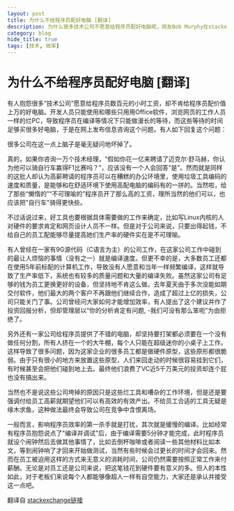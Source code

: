 ```yaml
---
layout: post
title: 为什么不给程序员配好电脑 [翻译]
description: 为什么很多技术公司不愿意给程序员配好电脑呢，网友Bob Murphy在stackexchange对这个问题的回答很赞，值得一读
category: blog
hide_title: true
tags: [技术, 效率]
---
```


为什么不给程序员配好电脑 [翻译]
==============

有人抱怨很多“技术公司”愿意给程序员数百元的小时工资，却不肯给程序员配价值上万的好电脑。开发人员只能使用和哪些只用用Office软件，浏览网页的工作人员一样的烂PC，导致程序员在编译等情况下只能做漫长的等待，而这些等待的时间足够买很多好电脑，于是在网上发布信息咨询这个问题。有人如下回复这个问题：

很多公司在这一点上脑子是毫无疑问地坏掉了。

真的，如果你咨询一万个技术经理，“假如你花一亿来聘请了迈克尔·舒马赫，你认为他可以骑自行车赢得F1比赛吗？”，应该没有一个人会回答“是”。然而就是同样的这批人却认为高薪聘请的程序员可以在糟糕的办公环境里，使用垃圾工具编码的速度和质量，是能够和在舒适环境下使用高配电脑的编码有的一拼的。当然啦，给了那些“懒惰的”“不可理喻的”程序员开了那么高的工资，理所当然的他们可以，也应该把"自行车"骑得更快些。

不过话说过来，好工具也要根据具体需要做的工作来确定，比如写Linux内核的人对硬件的要求肯定和网页设计人员不一样。但是对于公司来说，只要出得起钱，不给自己的员工配能够尽量提高她们生产率的硬件实在是不可理喻。

有人曾经在一家有9G源代码（C语言为主）的公司工作，在这家公司工作中碰到的最让人烦恼的事情（没有之一）就是编译速度。但更不幸的是，大多数员工还都在使用5年前标配的计算机工作，导致没有人愿意和当年一样频繁编译，这样就导致了生产率低下，系统也有较多的质量问题和大量的编译失败。虽然这家公司有足够的钱为员工更换更好的设备，但坚持地不肯这么做。去年夏天由于多次没能如期交付软件，他们最大的两个客户不再跟他们继续合作，造成了超过上亿的损失，公司只能关门了事。公司曾经问大家如何才能增加效率，有人提出了这个建议并作了投资回报分析，但却管理层以“你的分析肯定有问题, -我们可没有那么笨呃”为由拒绝了。

另外还有一家公司给程序员提供了不错的电脑，却坚持要打架都必须要在一个没有做任何分割，所有人挤在一个的大牛棚，每个人只能在超级迷你的小桌子上工作。这样导致了很多问题，因为这家企业的很多员工都是做硬件原型，这些原形都很脆弱。由于只有很小的地方来放置这些原型，人们来回走动的时候很容易挂到它们，有时候甚至会把他们碰到地上去。最终他们浪费了VC近5千万美元的投资却连个屁也没有搞出来。

当然也不是说这些公司垮掉的原因只是这些烂工具和嘈杂的工作环境，但是还是要强调付给员工高薪就期望他们可以有高效的有效产出。不给员工合适的工具无疑是缘木求鱼，这种做法最终会导致公司在竞争中含恨离场。

一般而言，影响程序员效率的第一杀手就是打扰，其次就是缓慢的编译。比如经常有程序员抱怨说点了"编译并调试"后，由于编译需要5分钟才能完成，此时程序员就设个闹钟然后去做其他事情了，比如去倒杯咖啡或者阅读一些其他材料比如本文，等到闹钟响了才回来开始做测试，当然有些时候会过更长的时间才会回来。然而在员工被迫用这样的方式来无意义的消耗时间，公司仍然需要按照正常工作来付薪酬。无论是对员工还是公司来说，把这笔钱花到硬件要有意义的多。但人的本性如此，对于老板们来说每个人都能够像超人一样有自空能力，大家还是承认并接受这一点吧。

翻译自 
[stackexchange链接](http://programmers.stackexchange.com/questions/93983/why-dont-all-companies-buy-developers-the-best-hardware)
 
